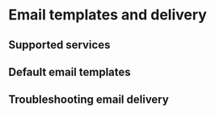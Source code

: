 # Email templates and delivery

## Supported services

## Default email templates

## Troubleshooting email delivery
